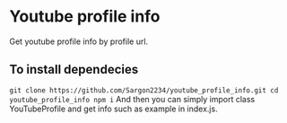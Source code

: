 # Youtube profile info
Get youtube profile info by profile url.

## To install dependecies
`
git clone https://github.com/Sargon2234/youtube_profile_info.git
cd youtube_profile_info
npm i
`
And then you can simply import class YouTubeProfile and get info such as example in index.js.
